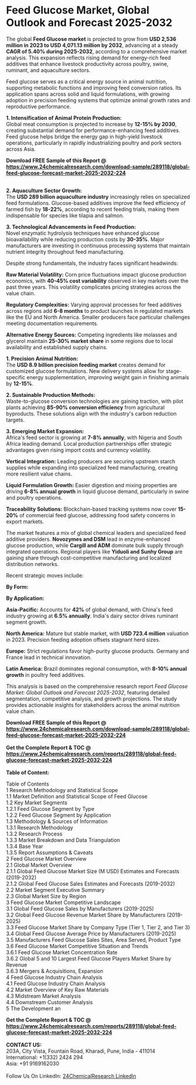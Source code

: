 <h1>Feed Glucose Market, Global Outlook and Forecast 2025-2032</h1><p>The global <strong>Feed Glucose market</strong> is projected to grow from <strong>USD 2,536 million in 2023 to USD 4,071.13 million by 2032</strong>, advancing at a steady <strong>CAGR of 5.40% during 2025-2032</strong>, according to a comprehensive market analysis. This expansion reflects rising demand for energy-rich feed additives that enhance livestock productivity across poultry, swine, ruminant, and aquaculture sectors.</p><p>Feed glucose serves as a critical energy source in animal nutrition, supporting metabolic functions and improving feed conversion ratios. Its application spans across solid and liquid formulations, with growing adoption in precision feeding systems that optimize animal growth rates and reproductive performance.</p><p><strong>1. Intensification of Animal Protein Production:</strong><br>
Global meat consumption is projected to increase by <strong>12-15% by 2030</strong>, creating substantial demand for performance-enhancing feed additives. Feed glucose helps bridge the energy gap in high-yield livestock operations, particularly in rapidly industrializing poultry and pork sectors across Asia.</p><div><b>Download FREE Sample of this Report @ 
            <a href="https://www.24chemicalresearch.com/download-sample/289118/global-feed-glucose-forecast-market-2025-2032-224">
            https://www.24chemicalresearch.com/download-sample/289118/global-feed-glucose-forecast-market-2025-2032-224</a></b></div><br><p><strong>2. Aquaculture Sector Growth:</strong><br>
The <strong>USD 289 billion aquaculture industry</strong> increasingly relies on specialized feed formulations. Glucose-based additives improve the feed efficiency of farmed fish by <strong>18-22%</strong>, according to recent feeding trials, making them indispensable for species like tilapia and salmon.</p><p><strong>3. Technological Advancements in Feed Production:</strong><br>
Novel enzymatic hydrolysis techniques have enhanced glucose bioavailability while reducing production costs by <strong>30-35%</strong>. Major manufacturers are investing in continuous processing systems that maintain nutrient integrity throughout feed manufacturing.</p><p>Despite strong fundamentals, the industry faces significant headwinds:</p><p><strong>Raw Material Volatility:</strong> Corn price fluctuations impact glucose production economics, with <strong>40-45% cost variability</strong> observed in key markets over the past three years. This volatility complicates pricing strategies across the value chain.</p><p><strong>Regulatory Complexities:</strong> Varying approval processes for feed additives across regions add <strong>6-8 months</strong> to product launches in regulated markets like the EU and North America. Smaller producers face particular challenges meeting documentation requirements.</p><p><strong>Alternative Energy Sources:</strong> Competing ingredients like molasses and glycerol maintain <strong>25-30% market share</strong> in some regions due to local availability and established supply chains.</p><p><strong>1. Precision Animal Nutrition:</strong><br>
The <strong>USD 8.9 billion precision feeding market</strong> creates demand for customized glucose formulations. New delivery systems allow for stage-specific energy supplementation, improving weight gain in finishing animals by <strong>12-15%</strong>.</p><p><strong>2. Sustainable Production Methods:</strong><br>
Waste-to-glucose conversion technologies are gaining traction, with pilot plants achieving <strong>85-90% conversion efficiency</strong> from agricultural byproducts. These solutions align with the industry's carbon reduction targets.</p><p><strong>3. Emerging Market Expansion:</strong><br>
Africa's feed sector is growing at <strong>7-8% annually</strong>, with Nigeria and South Africa leading demand. Local production partnerships offer strategic advantages given rising import costs and currency volatility.</p><p><strong>Vertical Integration:</strong> Leading producers are securing upstream starch supplies while expanding into specialized feed manufacturing, creating more resilient value chains.</p><p><strong>Liquid Formulation Growth:</strong> Easier digestion and mixing properties are driving <strong>6-8% annual growth</strong> in liquid glucose demand, particularly in swine and poultry operations.</p><p><strong>Traceability Solutions:</strong> Blockchain-based tracking systems now cover <strong>15-20%</strong> of commercial feed glucose, addressing food safety concerns in export markets.</p><p>The market features a mix of global chemical leaders and specialized feed additive providers. <strong>Novozymes and DSM</strong> lead in enzyme-enhanced glucose production, while <strong>Cargill and ADM</strong> dominate bulk supply through integrated operations. Regional players like <strong>Yiduoli and Sunhy Group</strong> are gaining share through cost-competitive manufacturing and localized distribution networks.</p><p>Recent strategic moves include:</p><p><strong>By Form:</strong></p><p><strong>By Application:</strong></p><p><strong>Asia-Pacific:</strong> Accounts for <strong>42%</strong> of global demand, with China's feed industry growing at <strong>6.5% annually</strong>. India's dairy sector drives ruminant segment growth.</p><p><strong>North America:</strong> Mature but stable market, with <strong>USD 723.4 million</strong> valuation in 2023. Precision feeding adoption offsets stagnant herd sizes.</p><p><strong>Europe:</strong> Strict regulations favor high-purity glucose products. Germany and France lead in technical innovation.</p><p><strong>Latin America:</strong> Brazil dominates regional consumption, with <strong>8-10% annual growth</strong> in poultry feed additives.</p><p>This analysis is based on the comprehensive research report <em>Feed Glucose Market: Global Outlook and Forecast 2025-2032</em>, featuring detailed segmentation, competitive analysis, and growth projections. The study provides actionable insights for stakeholders across the animal nutrition value chain.</p><div><b>Download FREE Sample of this Report @ 
            <a href="https://www.24chemicalresearch.com/download-sample/289118/global-feed-glucose-forecast-market-2025-2032-224">
            https://www.24chemicalresearch.com/download-sample/289118/global-feed-glucose-forecast-market-2025-2032-224</a></b></div><br><div><b>Get the Complete Report & TOC @ 
            <a href="https://www.24chemicalresearch.com/reports/289118/global-feed-glucose-forecast-market-2025-2032-224">
            https://www.24chemicalresearch.com/reports/289118/global-feed-glucose-forecast-market-2025-2032-224</a></b></div><br>
            <b>Table of Content:</b><p>Table of Contents<br />
1 Research Methodology and Statistical Scope<br />
1.1 Market Definition and Statistical Scope of Feed Glucose<br />
1.2 Key Market Segments<br />
1.2.1 Feed Glucose Segment by Type<br />
1.2.2 Feed Glucose Segment by Application<br />
1.3 Methodology & Sources of Information<br />
1.3.1 Research Methodology<br />
1.3.2 Research Process<br />
1.3.3 Market Breakdown and Data Triangulation<br />
1.3.4 Base Year<br />
1.3.5 Report Assumptions & Caveats<br />
2 Feed Glucose Market Overview<br />
2.1 Global Market Overview<br />
2.1.1 Global Feed Glucose Market Size (M USD) Estimates and Forecasts (2019-2032)<br />
2.1.2 Global Feed Glucose Sales Estimates and Forecasts (2019-2032)<br />
2.2 Market Segment Executive Summary<br />
2.3 Global Market Size by Region<br />
3 Feed Glucose Market Competitive Landscape<br />
3.1 Global Feed Glucose Sales by Manufacturers (2019-2025)<br />
3.2 Global Feed Glucose Revenue Market Share by Manufacturers (2019-2025)<br />
3.3 Feed Glucose Market Share by Company Type (Tier 1, Tier 2, and Tier 3)<br />
3.4 Global Feed Glucose Average Price by Manufacturers (2019-2025)<br />
3.5 Manufacturers Feed Glucose Sales Sites, Area Served, Product Type<br />
3.6 Feed Glucose Market Competitive Situation and Trends<br />
3.6.1 Feed Glucose Market Concentration Rate<br />
3.6.2 Global 5 and 10 Largest Feed Glucose Players Market Share by Revenue<br />
3.6.3 Mergers & Acquisitions, Expansion<br />
4 Feed Glucose Industry Chain Analysis<br />
4.1 Feed Glucose Industry Chain Analysis<br />
4.2 Market Overview of Key Raw Materials<br />
4.3 Midstream Market Analysis<br />
4.4 Downstream Customer Analysis<br />
5 The Development an</p><div><b>Get the Complete Report & TOC @ 
            <a href="https://www.24chemicalresearch.com/reports/289118/global-feed-glucose-forecast-market-2025-2032-224">
            https://www.24chemicalresearch.com/reports/289118/global-feed-glucose-forecast-market-2025-2032-224</a></b></div><br><b>CONTACT US:</b><br>
            203A, City Vista, Fountain Road, Kharadi, Pune, India - 411014<br>
            International: +1(332) 2424 294<br>
            Asia: +91 9169162030 <br><br>
            Follow Us On LinkedIn: <a href="https://www.linkedin.com/company/24chemicalresearch/">24ChemicalResearch LinkedIn</a>